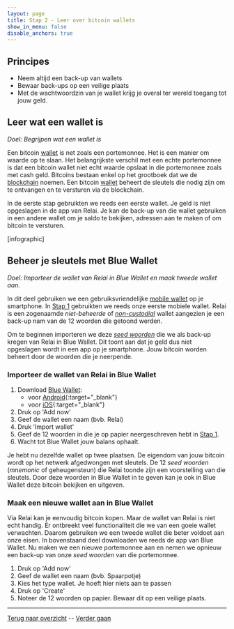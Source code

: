 ```yaml
---
layout: page
title: Stap 2 - Leer over bitcoin wallets
show_in_menu: false
disable_anchors: true
---
```

## Principes

* Neem altijd een back-up van wallets
* Bewaar back-ups op een veilige plaats
* Met de wachtwoordzin van je wallet krijg je overal ter wereld toegang tot jouw geld.

## Leer wat een wallet is
*Doel: Begrijpen wat een wallet is*

Een bitcoin [wallet](faq.md#wat-is-een-wallet) is net zoals een portemonnee. Het is een manier om waarde op te slaan. Het belangrijkste verschil met een echte portemonnee is dat een bitcoin wallet niet echt waarde opslaat in die portemonnee zoals met cash geld. Bitcoins bestaan enkel op het grootboek dat we de [blockchain](definities.md#blockchain) noemen. Een bitcoin [wallet](definities.md#wallet) beheert de sleutels die nodig zijn om te ontvangen en te versturen via de blockchain.

In de eerste stap gebruikten we reeds een eerste wallet. Je geld is niet opgeslagen in de app van Relai. Je kan de back-up van die wallet gebruiken in een andere wallet om je saldo te bekijken, adressen aan te maken of om bitcoin te versturen.

[infographic]

## Beheer je sleutels met Blue Wallet
*Doel: Importeer de wallet van Relai in Blue Wallet en maak tweede wallet aan.*

In dit deel gebruiken we een gebruiksvriendelijke [mobile wallet](faq.md#wat-is-een-mobile-wallet) op je smartphone. In [Stap 1](documentation/stap1.md) gebruikten we reeds onze eerste mobiele wallet. Relai is een zogenaamde *niet-beheerde* of [*non-custodial*](faq.md#wat-is-een-non-custodial-wallet) wallet aangezien je een back-up nam van de 12 woorden die getoond werden.

Om te beginnen importeren we deze [*seed woorden*](faq.md#wat-zijn-seed-woorden) die we als back-up kregen van Relai in Blue Wallet. Dit toont aan dat je geld dus niet opgeslagen wordt in een app op je smartphone. Jouw bitcoin worden beheert door de woorden die je neerpende.

### Importeer de wallet van Relai in Blue Wallet
1. Download <a href="https://bluewallet.io/" target="_blank">Blue Wallet</a>:
    * voor [Android](https://play.google.com/store/apps/details?id=io.bluewallet.bluewallet){:target="_blank"}
    * voor [iOS](https://itunes.apple.com/app/bluewallet-bitcoin-wallet/id1376878040){:target="_blank"}
2. Druk op 'Add now'
3. Geef de wallet een naam (bvb. Relai)
4. Druk 'Import wallet'
5. Geef de 12 woorden in die je op papier neergeschreven hebt in [Stap 1](documentation/stap1.md).
6. Wacht tot Blue Wallet jouw balans ophaalt.

Je hebt nu dezelfde wallet op twee plaatsen. De eigendom van jouw bitcoin wordt op het netwerk afgedwongen met sleutels. De 12 *seed woorden* (*mnemonic* of geheugensteun) die Relai toonde zijn een voorstelling van die sleutels. Door deze woorden in Blue Wallet in te geven kan je ook in Blue Wallet deze bitcoin bekijken en uitgeven.

### Maak een nieuwe wallet aan in Blue Wallet
Via Relai kan je eenvoudig bitcoin kopen. Maar de wallet van Relai is niet echt handig. Er ontbreekt veel functionaliteit die we van een goeie wallet verwachten. Daarom gebruiken we een tweede wallet die beter voldoet aan onze eisen. In bovenstaand deel downloaden we reeds de app van Blue Wallet. Nu maken we een nieuwe portemonnee aan en nemen we opnieuw een back-up van onze *seed woorden* van die portemonnee.

1. Druk op 'Add now'
2. Geef de wallet een naam (bvb. Spaarpotje)
3. Kies het type wallet. Je hoeft hier niets aan te passen
4. Druk op 'Create'
5. Noteer de 12 woorden op papier. Bewaar dit op een veilige plaats.
------

[Terug naar overzicht](overzicht.md) --
[Verder gaan](stap3.md)
